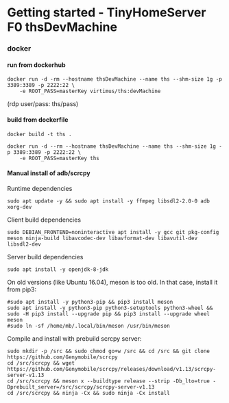 # Getting started - TinyHomeServer F0 thsDevMachine

### docker 

#### run from dockerhub
```
docker run -d -rm --hostname thsDevMachine --name ths --shm-size 1g -p 3389:3389 -p 2222:22 \
	-e ROOT_PASS=masterKey virtimus/ths:devMachine
```	
(rdp user/pass: ths/pass)


#### build from dockerfile	
```
docker build -t ths .

docker run -d --rm --hostname thsDevMachine --name ths --shm-size 1g -p 3389:3389 -p 2222:22 \
	-e ROOT_PASS=masterKey ths
```

#### Manual install of adb/scrcpy
<!--
#@refs:https://github.com/Genymobile/scrcpy/blob/master/BUILD.md
-->

Runtime dependencies
```
sudo apt update -y && sudo apt install -y ffmpeg libsdl2-2.0-0 adb xorg-dev
```

Client build dependencies
```
sudo DEBIAN_FRONTEND=noninteractive apt install -y gcc git pkg-config meson ninja-build libavcodec-dev libavformat-dev libavutil-dev libsdl2-dev
```

Server build dependencies
```
sudo apt install -y openjdk-8-jdk
```

On old versions (like Ubuntu 16.04), meson is too old. In that case, install it from pip3:
```
#sudo apt install -y python3-pip && pip3 install meson
sudo apt install -y python3-pip python3-setuptools python3-wheel && sudo -H pip3 install --upgrade pip && pip3 install --upgrade wheel meson
#sudo ln -sf /home/mb/.local/bin/meson /usr/bin/meson
```

Compile and install with prebuild scrcpy server:
```
sudo mkdir -p /src && sudo chmod go+w /src && cd /src && git clone https://github.com/Genymobile/scrcpy
cd /src/scrcpy && wget https://github.com/Genymobile/scrcpy/releases/download/v1.13/scrcpy-server-v1.13
cd /src/scrcpy && meson x --buildtype release --strip -Db_lto=true -Dprebuilt_server=/src/scrcpy/scrcpy-server-v1.13
cd /src/scrcpy && ninja -Cx && sudo ninja -Cx install
```
